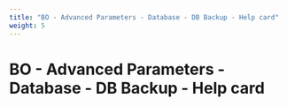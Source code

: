 ```yaml
---
title: "BO - Advanced Parameters - Database - DB Backup - Help card"
weight: 5
---
```


# BO - Advanced Parameters - Database - DB Backup - Help card
